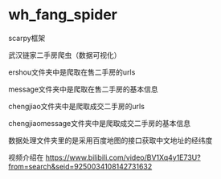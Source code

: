 # wh_fang_spider
scarpy框架

武汉链家二手房爬虫（数据可视化）



ershou文件夹中是爬取在售二手房的urls

message文件夹中是爬取在售二手房的基本信息



chengjiao文件夹中是爬取成交二手房的urls

chengjiaomessage文件夹中是爬取成交二手房的基本信息


数据处理文件夹里的是采用百度地图的接口获取中文地址的经纬度

视频介绍在
<https://www.bilibili.com/video/BV1Xq4y1E73U?from=search&seid=9250034108142731632>
